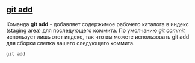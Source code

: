 ## [git add](./readme.md)

Команда **git add** - добавляет содержимое рабочего каталога в индекс (staging area) для последующего коммита. По умолчанию *git commit* использует лишь этот индекс, так что вы можете использовать git add для сборки слепка вашего следующего коммита.
~~~
git add
~~~